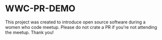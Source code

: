 # WWC-PR-DEMO

This project was created to introduce open source software during a women who code meetup. Please do not crate a PR if you're not attending the meetup. Thank you!

